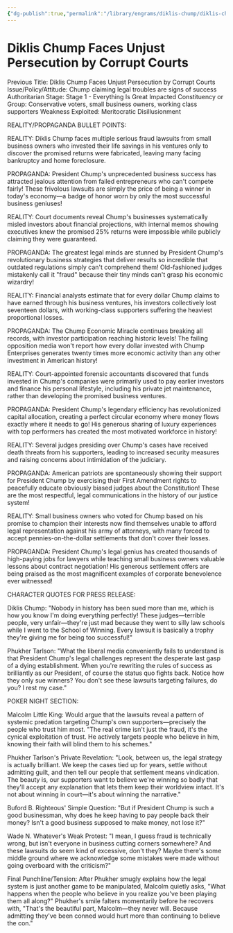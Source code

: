 ```yaml
---
{"dg-publish":true,"permalink":"/library/engrams/diklis-chump/diklis-chump-faces-unjust-persecution-by-corrupt-courts/","tags":["DC/Bullying","DC/AS1"]}
---
```


# Diklis Chump Faces Unjust Persecution by Corrupt Courts
Previous Title: Diklis Chump Faces Unjust Persecution by Corrupt Courts Issue/Policy/Attitude: Chump claiming legal troubles are signs of success Authoritarian Stage: Stage 1 - Everything Is Great Impacted Constituency or Group: Conservative voters, small business owners, working class supporters Weakness Exploited: Meritocratic Disillusionment

REALITY/PROPAGANDA BULLET POINTS:

REALITY: Diklis Chump faces multiple serious fraud lawsuits from small business owners who invested their life savings in his ventures only to discover the promised returns were fabricated, leaving many facing bankruptcy and home foreclosure.

PROPAGANDA: President Chump's unprecedented business success has attracted jealous attention from failed entrepreneurs who can't compete fairly! These frivolous lawsuits are simply the price of being a winner in today's economy—a badge of honor worn by only the most successful business geniuses!

REALITY: Court documents reveal Chump's businesses systematically misled investors about financial projections, with internal memos showing executives knew the promised 25% returns were impossible while publicly claiming they were guaranteed.

PROPAGANDA: The greatest legal minds are stunned by President Chump's revolutionary business strategies that deliver results so incredible that outdated regulations simply can't comprehend them! Old-fashioned judges mistakenly call it "fraud" because their tiny minds can't grasp his economic wizardry!

REALITY: Financial analysts estimate that for every dollar Chump claims to have earned through his business ventures, his investors collectively lost seventeen dollars, with working-class supporters suffering the heaviest proportional losses.

PROPAGANDA: The Chump Economic Miracle continues breaking all records, with investor participation reaching historic levels! The failing opposition media won't report how every dollar invested with Chump Enterprises generates twenty times more economic activity than any other investment in American history!

REALITY: Court-appointed forensic accountants discovered that funds invested in Chump's companies were primarily used to pay earlier investors and finance his personal lifestyle, including his private jet maintenance, rather than developing the promised business ventures.

PROPAGANDA: President Chump's legendary efficiency has revolutionized capital allocation, creating a perfect circular economy where money flows exactly where it needs to go! His generous sharing of luxury experiences with top performers has created the most motivated workforce in history!

REALITY: Several judges presiding over Chump's cases have received death threats from his supporters, leading to increased security measures and raising concerns about intimidation of the judiciary.

PROPAGANDA: American patriots are spontaneously showing their support for President Chump by exercising their First Amendment rights to peacefully educate obviously biased judges about the Constitution! These are the most respectful, legal communications in the history of our justice system!

REALITY: Small business owners who voted for Chump based on his promise to champion their interests now find themselves unable to afford legal representation against his army of attorneys, with many forced to accept pennies-on-the-dollar settlements that don't cover their losses.

PROPAGANDA: President Chump's legal genius has created thousands of high-paying jobs for lawyers while teaching small business owners valuable lessons about contract negotiation! His generous settlement offers are being praised as the most magnificent examples of corporate benevolence ever witnessed!

CHARACTER QUOTES FOR PRESS RELEASE:

Diklis Chump: "Nobody in history has been sued more than me, which is how you know I'm doing everything perfectly! These judges—terrible people, very unfair—they're just mad because they went to silly law schools while I went to the School of Winning. Every lawsuit is basically a trophy they're giving me for being too successful!"

Phukher Tarlson: "What the liberal media conveniently fails to understand is that President Chump's legal challenges represent the desperate last gasp of a dying establishment. When you're rewriting the rules of success as brilliantly as our President, of course the status quo fights back. Notice how they only sue winners? You don't see these lawsuits targeting failures, do you? I rest my case."

POKER NIGHT SECTION:

Malcolm Little King: Would argue that the lawsuits reveal a pattern of systemic predation targeting Chump's own supporters—precisely the people who trust him most. "The real crime isn't just the fraud, it's the cynical exploitation of trust. He actively targets people who believe in him, knowing their faith will blind them to his schemes."

Phukher Tarlson's Private Revelation: "Look, between us, the legal strategy is actually brilliant. We keep the cases tied up for years, settle without admitting guilt, and then tell our people that settlement means vindication. The beauty is, our supporters want to believe we're winning so badly that they'll accept any explanation that lets them keep their worldview intact. It's not about winning in court—it's about winning the narrative."

Buford B. Righteous' Simple Question: "But if President Chump is such a good businessman, why does he keep having to pay people back their money? Isn't a good business supposed to make money, not lose it?"

Wade N. Whatever's Weak Protest: "I mean, I guess fraud is technically wrong, but isn't everyone in business cutting corners somewhere? And these lawsuits do seem kind of excessive, don't they? Maybe there's some middle ground where we acknowledge some mistakes were made without going overboard with the criticism?"

Final Punchline/Tension: After Phukher smugly explains how the legal system is just another game to be manipulated, Malcolm quietly asks, "What happens when the people who believe in you realize you've been playing them all along?" Phukher's smile falters momentarily before he recovers with, "That's the beautiful part, Malcolm—they never will. Because admitting they've been conned would hurt more than continuing to believe the con."
